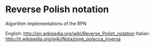 Reverse Polish notation
====================================

Algorithm implementations of the RPN

English: http://en.wikipedia.org/wiki/Reverse_Polish_notation
Italian: http://it.wikipedia.org/wiki/Notazione_polacca_inversa

